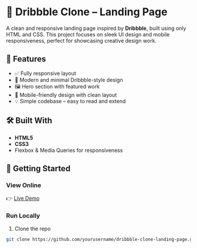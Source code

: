 # 🎨 Dribbble Clone – Landing Page

A clean and responsive landing page inspired by **Dribbble**, built using only HTML and CSS. This project focuses on sleek UI design and mobile responsiveness, perfect for showcasing creative design work.

## 🌟 Features

- ✅ Fully responsive layout
- 🎨 Modern and minimal Dribbble-style design
- 🖼️ Hero section with featured work
- 📱 Mobile-friendly design with clean layout
- 💡 Simple codebase – easy to read and extend

## 🛠️ Built With

- **HTML5**
- **CSS3**
- Flexbox & Media Queries for responsiveness

## 🚀 Getting Started

### View Online

👉 [Live Demo](https://your-live-demo-link.com)

### Run Locally

1. Clone the repo
```bash
git clone https://github.com/yourusername/dribbble-clone-landing-page.git
